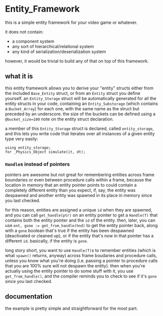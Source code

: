 Entity_Framework
================

this is a simple entity framework for your video game or whatever.

it does not contain:

 - a component system
 - any sort of hierarchical/relational system
 - any kind of serialization/deserialization system

however, it would be trivial to build any of that on top of this framework.


what it is
----------

this entity framework allows you to derive your "entity" structs either from the
included `Base_Entity` struct, or from an `Entity` struct you define yourself.
an `Entity_Storage` struct will be automatically generated for all the entity
structs in your code, containing an `Entity_Substorage` (which contains a
`Bucket_Array`) for each one, with the same name as the struct but preceded by
an underscore. the size of the buckets can be defined using a `@bucket_size=100`
note on the entity struct declaration.

a member of this `Entity_Storage` struct is declared, called `entity_storage`,
and this lets you write code that iterates over all instances of a given entity
type very easily:

```
using entity_storage;
for _Physics_Object simulate(it, dt);
```

### `Handle`s instead of pointers

pointers are awesome but not great for remembering entities across frame
boundaries or even between procedure calls within a frame, because the location
in memory that an entity pointer points to could contain a completely different
entity than you expect, if, say, the entity was despawned and another entity was
spawned in its place in memory since you last checked.

for this reason, entities are assigned a unique `id` when they are spawned, and
you can call `get_handle(ptr)` on an entity pointer to get a `Handle(T)` that
contains both the entity pointer and the `id` of the entity. then, later, you
can use `ent, gone := get_from_handle(hnd)` to get the entity pointer back,
along with a `gone` boolean that's true if the entity has been despawned
(deactivated or cleaned up), or if the entity that's now in that pointer has a
different `id`. basically, if the entity is *`gone`*.

long story short, you want to use `Handle(T)`s to remember entities (which is
what `spawn()` returns, anyway) across frame boudaries and procedure calls,
unless you know what you're doing (i.e. passing a pointer to procedure calls
that you are 100% sure will not despawn the entity). then when you're actually
using the entity pointer to do some stuff with it, you use `get_from_handle()`,
and the compiler reminds you to check to see if it's `gone` since you last
checked.


documentation
-------------

the example is pretty simple and straightforward for the most part.
